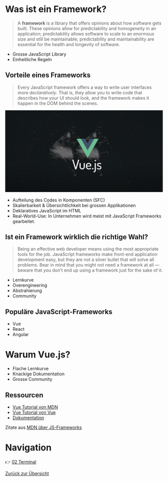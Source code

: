 # Was ist ein Framework?
>A **framework** is a library that offers opinions about how software gets built. These opinions allow for predictability and homogeneity in an application; predictability allows software to scale to an enormous size and still be maintainable; predictability and maintainability are essential for the health and longevity of software.

- Grosse JavaScript Library
- Einheitliche Regeln

## Vorteile eines Frameworks
>Every JavaScript framework offers a way to write user interfaces more _declaratively_. That is, they allow you to write code that describes how your UI should look, and the framework makes it happen in the DOM behind the scenes.

[![name](attachments/vuejs.png)](https://www.youtube.com/watch?v=nhBVL41-_Cw)

- Aufteilung des Codes in Komponenten (SFC)
- Skalierbarkeit & Übersichtlichkeit bei grossen Applikationen
- Deklaratives JavaScript im HTML
- Real-World-Use: In Unternehmen wird meist mit JavaScript Frameworks gearbeitet.

## Ist ein Framework wirklich die richtige Wahl?
> Being an effective web developer means using the most appropriate tools for the job. JavaScript frameworks make front-end application development easy, but they are not a silver bullet that will solve all problems. Bear in mind that you might not need a framework at all — beware that you don't end up using a framework just for the sake of it.

- Lernkurve
- Overengineering
- Abstrahierung
- Community

## Populäre JavaScript-Frameworks
- Vue
- React
- Angular

# Warum Vue.js?
- Flache Lernkurve
- Knackige Dokumentation
- Grosse Community

## Ressourcen
- [Vue Tutorial von MDN](https://developer.mozilla.org/en-US/docs/Learn/Tools_and_testing/Client-side_JavaScript_frameworks/Vue_getting_started)
- [Vue Tutorial von Vue](https://vuejs.org/tutorial/#step-1)
- [Dokumentation](https://vuejs.org/guide/introduction.html)


Zitate aus [MDN über JS-Frameworks](https://developer.mozilla.org/en-US/docs/Learn/Tools_and_testing/Client-side_JavaScript_frameworks/Introduction)

# Navigation
👉 [02 Terminal](02_Terminal.md)

[Zurück zur Übersicht](https://github.com/Interaktive-Medien/VUE-FOR-MMA)

